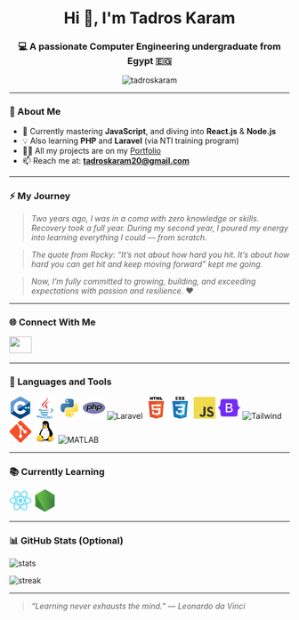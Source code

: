 <h1 align="center">Hi 👋, I'm Tadros Karam</h1>
<h3 align="center">💻 A passionate Computer Engineering undergraduate from Egypt 🇪🇬</h3>

<p align="center">
  <img src="https://komarev.com/ghpvc/?username=tadroskaram&label=Profile%20views&color=900eb4&style=flat" alt="tadroskaram" />
</p>

---

### 🚀 About Me

- 🌱 Currently mastering **JavaScript**, and diving into **React.js** & **Node.js**
- 💡 Also learning **PHP** and **Laravel** (via NTI training program)
- 👨‍💻 All my projects are on my [Portfolio](https://tadroskaram.github.io)
- 📫 Reach me at: **tadroskaram20@gmail.com**

---

### ⚡ My Journey

> *Two years ago, I was in a coma with zero knowledge or skills. Recovery took a full year. During my second year, I poured my energy into learning everything I could — from scratch.*

> *The quote from Rocky: “It’s not about how hard you hit. It’s about how hard you can get hit and keep moving forward” kept me going.*

> *Now, I’m fully committed to growing, building, and exceeding expectations with passion and resilience.* ❤️

---

### 🌐 Connect With Me

<p align="left">
  <a href="https://www.linkedin.com/in/tadros-karam/" target="_blank">
    <img src="https://raw.githubusercontent.com/rahuldkjain/github-profile-readme-generator/master/src/images/icons/Social/linked-in-alt.svg" height="30" width="40" />
  </a>
</p>

---

### 🧰 Languages and Tools

<p align="left">
  <!-- Core -->
  <img src="https://raw.githubusercontent.com/devicons/devicon/master/icons/cplusplus/cplusplus-original.svg" width="40" height="40" alt="C++"/>
  <img src="https://raw.githubusercontent.com/devicons/devicon/master/icons/java/java-original.svg" width="40" height="40" alt="Java"/>
  <img src="https://raw.githubusercontent.com/devicons/devicon/master/icons/python/python-original.svg" width="40" height="40" alt="Python"/>
  <img src="https://raw.githubusercontent.com/devicons/devicon/master/icons/php/php-original.svg" width="40" height="40" alt="PHP"/>
  <img src="https://cdn.worldvectorlogo.com/logos/laravel-2.svg" width="40" height="40" alt="Laravel"/>

  <!-- Web -->
  <img src="https://raw.githubusercontent.com/devicons/devicon/master/icons/html5/html5-original-wordmark.svg" width="40" height="40" alt="HTML5"/>
  <img src="https://raw.githubusercontent.com/devicons/devicon/master/icons/css3/css3-original-wordmark.svg" width="40" height="40" alt="CSS3"/>
  <img src="https://raw.githubusercontent.com/devicons/devicon/master/icons/javascript/javascript-original.svg" width="40" height="40" alt="JavaScript"/>
  <img src="https://raw.githubusercontent.com/devicons/devicon/master/icons/bootstrap/bootstrap-plain.svg" width="40" height="40" alt="Bootstrap"/>
  <img src="https://www.vectorlogo.zone/logos/tailwindcss/tailwindcss-icon.svg" width="40" height="40" alt="Tailwind"/>

  <!-- Tools -->
  <img src="https://raw.githubusercontent.com/devicons/devicon/master/icons/git/git-original.svg" width="40" height="40" alt="Git"/>
  <img src="https://raw.githubusercontent.com/devicons/devicon/master/icons/linux/linux-original.svg" width="40" height="40" alt="Linux"/>
  <img src="https://upload.wikimedia.org/wikipedia/commons/2/21/Matlab_Logo.png" width="40" height="40" alt="MATLAB"/>
</p>

---

### 📚 Currently Learning

<p align="left">
  <img src="https://raw.githubusercontent.com/devicons/devicon/master/icons/react/react-original.svg" width="40" height="40" alt="React"/>
  <img src="https://raw.githubusercontent.com/devicons/devicon/master/icons/nodejs/nodejs-original.svg" width="40" height="40" alt="NodeJS"/>
</p>

---

### 📊 GitHub Stats (Optional)

<p align="left">
  <img src="https://github-readme-stats.vercel.app/api?username=tadroskaram&show_icons=true&theme=tokyonight" alt="stats" />
</p>
<p align="left">
  <img src="https://github-readme-streak-stats.herokuapp.com/?user=tadroskaram&theme=tokyonight" alt="streak" />
</p>

---

> *“Learning never exhausts the mind.” — Leonardo da Vinci*
